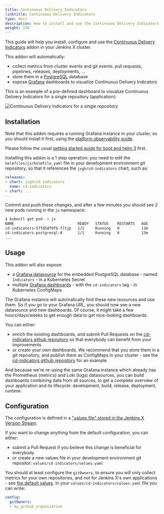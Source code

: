 ```yaml
---
title: Continuous Delivery Indicators
linktitle: Continuous Delivery Indicators
type: docs
description: How to install and use the Continuous Delivery Indicators addon for Jenkins X
weight: 130
---
```


This guide will help you install, configure and use the [Continuous Delivery Indicators](https://github.com/jenkins-x/cd-indicators) addon in your Jenkins X cluster.

This addon will automatically:
- collect metrics from cluster events and git events: pull requests, pipelines, releases, deployments, ...
- store them in a [PostgreSQL](https://www.postgresql.org/) database
- expose [Grafana](http://grafana.com/) dashboards to visualize Continuous Delivery Indicators

This is an example of a pre-defined dashboard to visualize Continuous Delivery Indicators for a single repository (application):

![Continuous Delivery Indicators for a single repository](/images/v3/observability_cd_indicators_repository.png)

## Installation

Note that this addon requires a running Grafana instance in your cluster, so you should install it first, using the [platform observability guide](/v3/admin/guides/observability/platform-observability/).

Please follow the usual [getting started guide for boot and helm 3](/v3/admin/platform/) first.

Installing this addon is a 1 step operation: you need to edit the `helmfiles/jx/helmfile.yaml` file in your development environment git repository, so that it references the `jxgh/cd-indicators` chart, such as:

```yaml
releases:
- chart: jxgh/cd-indicators
  name: cd-indicators
- chart: ...
...
```

Commit and push these changes, and after a few minutes you should see 2 new pods running in the `jx` namespace:

```bash 
$ kubectl get pod -n jx
NAME                             READY   STATUS    RESTARTS   AGE
cd-indicators-57f85df9fb-fltjp   1/1     Running   0          13m
cd-indicators-postgresql-0       1/1     Running   0          13m
...
```

## Usage

This addon will also expose:
- a [Grafana datasource](https://grafana.com/docs/grafana/latest/datasources/) for the embedded PostgreSQL database - named `Indicators` - in a Kubernetes Secret
- multiple [Grafana dashboards](https://grafana.com/docs/grafana/latest/dashboards/) - with the `cd-indicators` tag - in Kubernetes ConfigMaps

The Grafana instance will automatically find these new resources and use them. So if you go to your Grafana URL, you should now see a new datasource and new dashboards. Of course, it might take a few hours/days/weeks to get enough data to get nice-looking dashboards.

You can either:
- enrich the existing dashboards, and submit Pull Requests on the [cd-indicators github repository](https://github.com/jenkins-x/cd-indicators) so that everybody can benefit from your improvements
- or create your own dashboards. We recommend that you store them in a git repository, and publish them as ConfigMaps in your cluster - see the [cd-indicators github repository](https://github.com/jenkins-x/cd-indicators) for an example.

And because we're re-using the same Grafana instance which already has the Prometheus (metrics) and Loki (logs) datasources, you can build dashboards combining data from all sources, to get a complete overview of your application and its lifecycle: development, build, release, deployment, runtime.

## Configuration

The configuration is defined in a ["values file" stored in the Jenkins X Version Stream](https://github.com/jenkins-x/jx3-versions/blob/master/charts/jxgh/cd-indicators/values.yaml).

If you want to change anything from the default configuration, you can either:
- submit a Pull Request if you believe this change is beneficial for everybody
- or create a new values file in your development environment git repositor: `values/cd-indicators/values.yaml`

You should at least configure the `gitOwners`, to ensure you will only collect metrics for your own repositories, and not for Jenkins X's own applications - see [the default values](https://github.com/jenkins-x/cd-indicators/blob/main/charts/cd-indicators/values.yaml). In your `values/cd-indicators/values.yaml` file you can write:

```yaml
config:
  gitOwners:
  - my_github_organization
```
